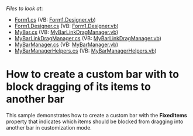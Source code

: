 <!-- default file list -->
*Files to look at*:

* [Form1.cs](./CS/BarsCustomization/Form1.cs) (VB: [Form1.Designer.vb](./VB/BarsCustomization/Form1.Designer.vb))
* [Form1.Designer.cs](./CS/BarsCustomization/Form1.Designer.cs) (VB: [Form1.Designer.vb](./VB/BarsCustomization/Form1.Designer.vb))
* [MyBar.cs](./CS/BarsCustomization/MyBar.cs) (VB: [MyBarLinkDragManager.vb](./VB/BarsCustomization/MyBarLinkDragManager.vb))
* [MyBarLinkDragManager.cs](./CS/BarsCustomization/MyBarLinkDragManager.cs) (VB: [MyBarLinkDragManager.vb](./VB/BarsCustomization/MyBarLinkDragManager.vb))
* [MyBarManager.cs](./CS/BarsCustomization/MyBarManager.cs) (VB: [MyBarManager.vb](./VB/BarsCustomization/MyBarManager.vb))
* [MyBarManagerHelpers.cs](./CS/BarsCustomization/MyBarManagerHelpers.cs) (VB: [MyBarManagerHelpers.vb](./VB/BarsCustomization/MyBarManagerHelpers.vb))
<!-- default file list end -->
# How to create a custom bar with to block dragging of its items to another bar


<p>This sample demonstrates how to create a custom bar with the <strong>FixedItems</strong> property that indicates which items should be blocked from dragging into another bar in customization mode.</p>

<br/>



